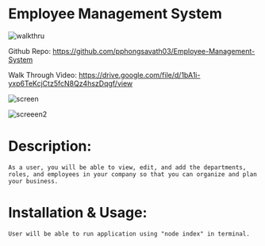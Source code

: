 # Employee Management System


![walkthru](https://user-images.githubusercontent.com/87045456/138016186-21603219-7a5a-49e9-9737-40d658e7103d.gif)



Github Repo: https://github.com/pphongsavath03/Employee-Management-System

Walk Through Video: https://drive.google.com/file/d/1bA1i-yxp6TeKcjCtz5fcN8Qz4hszDqgf/view




![screen](https://user-images.githubusercontent.com/87045456/138016161-506a590d-12be-4608-909d-b893a8f6f3cd.jpg)




![screeen2](https://user-images.githubusercontent.com/87045456/138016165-f7313f87-d5f8-42c3-b403-5731c0c05058.jpg)



# Description:

    As a user, you will be able to view, edit, and add the departments, roles, and employees in your company so that you can organize and plan your business.


# Installation & Usage:

    User will be able to run application using "node index" in terminal.


